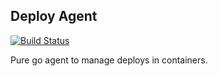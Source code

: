 Deploy Agent
----------

[![Build Status](https://travis-ci.org/tsuru/deploy-agent.svg)](https://travis-ci.org/tsuru/deploy-agent)

Pure go agent to manage deploys in containers.

